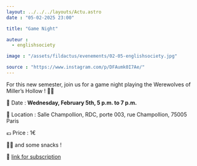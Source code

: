```yaml
---
layout: ../../../layouts/Actu.astro
date : "05-02-2025 23:00"

title: "Game Night"

auteur :
  - englishsociety

image : "/assets/fildactus/evenements/02-05-englishsociety.jpg"

source : "https://www.instagram.com/p/DFAumk0I7Ae/"
---
```


For this new semester, join us for a game night playing the Werewolves of Miller’s Hollow ! 🐺🎲

📆 Date : __Wednesday, February 5th, 5 p.m. to 7 p.m.__

📍 Location : Salle Champollion, RDC, porte 003, rue Champollion, 75005 Paris

💶 Price : 1€

🥤🍩 and some snacks !

🔗 [link for subscription](https://www.helloasso.com/associations/english-society-sorbonne-universite/evenements/soiree-loups-garous)